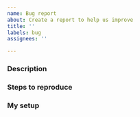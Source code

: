 ```yaml
---
name: Bug report
about: Create a report to help us improve
title: ''
labels: bug
assignees: ''

---
```


<!--
Before reporting a new issue, make sure that we do not have any duplicates already open.
If there is one it might be good to take part in the discussion there.

Please make sure you have checked that the issue persists on LATEST pwndbg version.

Below is a template for BUG REPORTS.
Don't include it if this is a FEATURE REQUEST.
-->


### Description

<!--
Briefly describe the problem you are having in a few paragraphs.
-->

### Steps to reproduce

<!--
What do we have to do to reproduce the problem?
If this is connected to particular C/asm code,
please provide the smallest C code that reproduces the issue.
-->

### My setup

<!--
Show us your gdb/python/pwndbg/OS/IDA Pro version (depending on your case).

NOTE: We are currently supporting only Ubuntu installations.
It is known that pwndbg is not fully working e.g. on Arch Linux (the heap stuff is not working there).
If you would like to change this situation - help us improving pwndbg and supporting other distros!

This can be displayed in pwndbg through `version` command.

If it is somehow unavailable, use:
* `show version` - for gdb
* `py import sys; print(sys.version)` - for python
* pwndbg version/git commit id
-->

